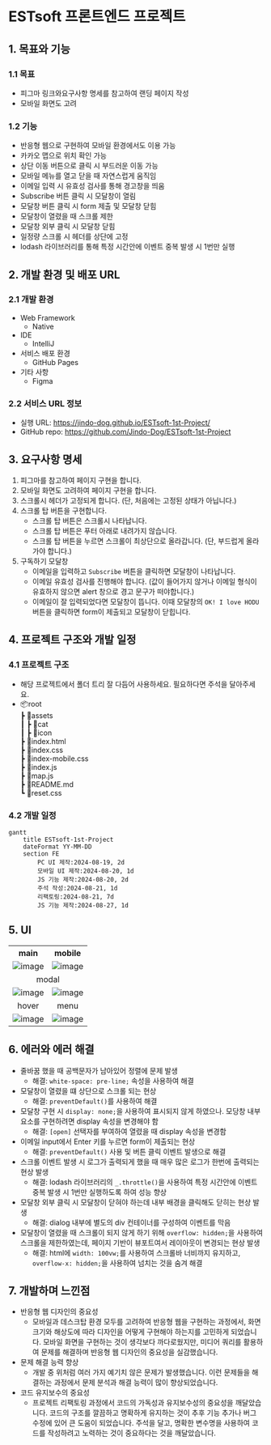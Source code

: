 # ESTsoft 프론트엔드 프로젝트

## 1. 목표와 기능

### 1.1 목표

- 피그마 링크와요구사항 명세를 참고하여 랜딩 페이지 작성
- 모바일 화면도 고려

### 1.2 기능

- 반응형 웹으로 구현하여 모바일 환경에서도 이용 가능
- 카카오 맵으로 위치 확인 가능
- 상단 이동 버튼으로 클릭 시 부드러운 이동 가능
- 모바일 메뉴를 열고 닫을 때 자연스럽게 움직임
- 이메일 입력 시 유효성 검사를 통해 경고창을 띄움
- Subscribe 버튼 클릭 시 모달창이 열림
- 모달창 버튼 클릭 시 form 제출 및 모달창 닫힘
- 모달창이 열렸을 때 스크롤 제한
- 모달창 외부 클릭 시 모달창 닫힘
- 일정량 스크롤 시 헤더를 상단에 고정
- lodash 라이브러리를 통해 특정 시간안에 이벤트 중복 발생 시 1번만 실행

## 2. 개발 환경 및 배포 URL

### 2.1 개발 환경

- Web Framework
    - Native
- IDE
    - IntelliJ
- 서비스 배포 환경
    - GitHub Pages
- 기타 사항
    - Figma

### 2.2 서비스 URL 정보

- 실행 URL: https://jindo-dog.github.io/ESTsoft-1st-Project/
- GitHub repo: https://github.com/Jindo-Dog/ESTsoft-1st-Project

## 3. 요구사항 명세

1. 피그마를 참고하여 페이지 구현을 합니다.
2. 모바일 화면도 고려하여 페이지 구현을 합니다.
3. 스크롤시 헤더가 고정되게 합니다. (단, 처음에는 고정된 상태가 아닙니다.)
4. 스크롤 탑 버튼을 구현합니다.
    - 스크롤 탑 버튼은 스크롤시 나타납니다.
    - 스크롤 탑 버튼은 푸터 아래로 내려가지 않습니다.
    - 스크롤 탑 버튼을 누르면 스크롤이 최상단으로 올라갑니다. (단, 부드럽게 올라가야 합니다.)
5. 구독하기 모달창
    - 이메일을 입력하고 `Subscribe` 버튼을 클릭하면 모달창이 나타납니다.
    - 이메일 유효성 검사를 진행해야 합니다. (값이 들어가지 않거나 이메일 형식이 유효하지 않으면 alert 창으로 경고 문구가 떠야합니다.)
    - 이메일이 잘 입력되었다면 모달창이 뜹니다. 이때 모달창의 `OK! I love HODU` 버튼을 클릭하면 form이 제출되고 모달창이 닫힙니다.

## 4. 프로젝트 구조와 개발 일정

### 4.1 프로젝트 구조

- 해당 프로젝트에서 폴더 트리 잘 다듬어 사용하세요. 필요하다면 주석을 달아주세요.
- 📦root  
  ┣ 📂assets  
  ┃ ┣ 📂cat   
  ┃ ┣ 📂icon  
  ┣ 📜index.html  
  ┣ 📜index.css  
  ┣ 📜index-mobile.css  
  ┣ 📜index.js  
  ┣ 📜map.js  
  ┣ 📜README.md  
  ┗ 📜reset.css

### 4.2 개발 일정

```mermaid
gantt
    title ESTsoft-1st-Project
    dateFormat YY-MM-DD
    section FE
        PC UI 제작:2024-08-19, 2d
        모바일 UI 제작:2024-08-20, 1d
        JS 기능 제작:2024-08-20, 2d
        주석 작성:2024-08-21, 1d
        리팩토링:2024-08-21, 7d
        JS 기능 제작:2024-08-27, 1d
```

## 5. UI

<table style="text-align: center">
    <tr>
        <th style="width: 50%;">main</th>
        <th style="width: 50%;">mobile</th>
    </tr>
    <tr>
        <td><img src="readmeImg/ui_main.png" alt="image"></td>
        <td><img src="readmeImg/ui_mobile.png" alt="image"></td>
    </tr>
    <tr>
        <td colspan="2">modal</td>
    </tr>
    <tr>
        <td><img src="readmeImg/ui_modal_main.png" alt="image"></td>
        <td><img src="readmeImg/ui_modal_mobile.png" alt="image"></td>
    </tr>
    <tr>
        <td>hover</td>
        <td>menu</td>
    </tr>
    <tr>
        <td><img src="readmeImg/ui_hover.png" alt="image"></td>
        <td><img src="readmeImg/ui_menu_mobile.png" alt="image"></td>
    </tr>
</table>

## 6. 에러와 에러 해결

- 줄바꿈 했을 때 공백문자가 남아있어 정렬에 문제 발생
    - 해결: `white-space: pre-line;` 속성을 사용하여 해결
- 모달창이 열렸을 떄 상단으로 스크롤 되는 현상
    - 해결: `preventDefault()`를 사용하여 해결
- 모달창 구현 시 `display: none;`을 사용하여 표시되지 않게 하였으나. 모당창 내부 요소를 구현하려면 display 속성을 변경해야 함
    - 해결: `[open]` 선택자를 부여하여 열렸을 때 display 속성을 변경함
- 이메일 input에서 Enter 키를 누르면 form이 제출되는 현상
    - 해결: `preventDefault()` 사용 및 버튼 클릭 이벤트 발생으로 해결
- 스크롤 이벤트 발생 시 로그가 출력되게 했을 때 매우 많은 로그가 한번에 출력되는 현상 발생
    - 해결: lodash 라이브러리의 `_.throttle()`을 사용하여 특정 시간안에 이벤트 중복 발생 시 1번만 실행하도록 하여 성능 향상
- 모달창 외부 클릭 시 모달창이 닫혀야 하는데 내부 배경을 클릭해도 닫히는 현상 발생
    - 해결: dialog 내부에 별도의 div 컨테이너를 구성하여 이벤트를 막음
- 모달창이 열렸을 때 스크롤이 되지 않게 하기 위해 `overflow: hidden;`을 사용하여 스크롤을 제한하였는데, 페이지 기반이 뷰포트여서 레이아웃이 변경되는 현상 발생
    - 해결: html에 `width: 100vw;`를 사용하여 스크롤바 너비까지 유지하고, `overflow-x: hidden;`을 사용하여 넘치는 것을 숨겨 해결

## 7. 개발하며 느낀점

- 반응형 웹 디자인의 중요성
    - 모바일과 데스크탑 환경 모두를 고려하여 반응형 웹을 구현하는 과정에서, 화면 크기와 해상도에 따라 디자인을 어떻게 구현해야 하는지를 고민하게 되었습니다. 모바일 화면을 구현하는 것이 생각보다 까다로웠지만, 미디어 쿼리를 활용하여 문제를 해결하며 반응형 웹 디자인의 중요성을 실감했습니다.
- 문제 해결 능력 향상
    - 개발 중 위처럼 여러 가지 예기치 않은 문제가 발생했습니다. 이런 문제들을 해결하는 과정에서 문제 분석과 해결 능력이 많이 향상되었습니다.
- 코드 유지보수의 중요성
    - 프로젝트 리팩토링 과정에서 코드의 가독성과 유지보수성의 중요성을 깨달았습니다. 코드의 구조를 깔끔하고 명확하게 유지하는 것이 추후 기능 추가나 버그 수정에 있어 큰 도움이 되었습니다. 주석을 달고, 명확한 변수명을 사용하여 코드를 작성하려고 노력하는 것이 중요하다는 것을 깨달았습니다.
